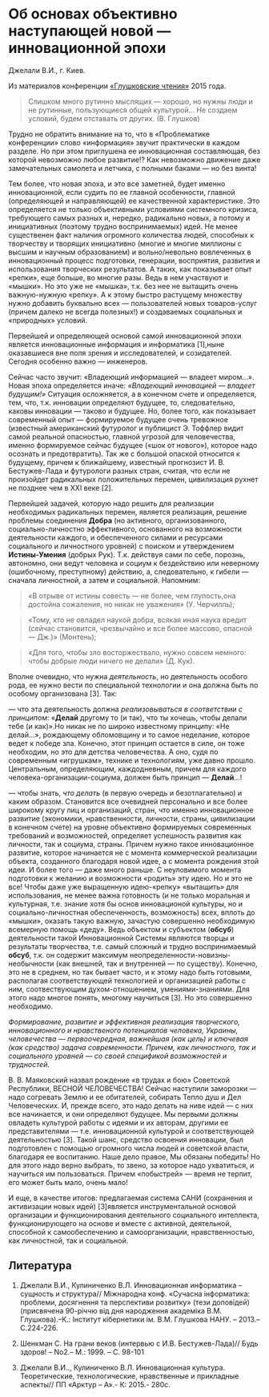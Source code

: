 # Об основах объективно наступающей новой — инновационной эпохи

Джелали В.И., г. Киев.

Из материалов конференции [«Глушковские чтения»](../index.md) 2015 года.

> Слишком много рутинно мыслящих — хорошо, но нужны люди и не рутинные, пользующиеся общей культурой... Не создаем условий, будем отставать от других. (В. Глушков)

Трудно не обратить внимание на то, что в «Проблематике конференции» слово «информация» звучит практически в каждом разделе. Но при этом приглушена ее инновационная составляющая, без которой невозможно любое развитие!? Как невозможно движение даже замечательных самолета и летчика, с полными баками — но без винта!

Тем более, что новая эпоха, и это все заметней, будет именно инновационной, если судить по ее главной особенности, главной (определяющей и направляющей) ее качественной характеристике. Это определяется не только объективными условиями системного кризиса, требующего самых разных и, нередко, радикально новых, а потому и инициативных (поэтому трудно воспринимаемых) идей. Не менее существенен факт наличия огромного количества людей, способных к творчеству и творящих инициативно (многие и многие миллионы с высшим и научным образованием) и вольно/невольно вовлеченных в инновационный процесс подготовки, генерации, восприятия, развития и использования творческих результатов. А таких, как показывает опыт «репки», еще больше, во многие разы. Ведь в нем участвуют и «мышки». Но это уже не «мышка», т.к. без нее не вытащить очень важную-нужную «репку». А к этому быстро растущему множеству нужно добавить буквально всех — пользователей новых товаров-услуг (причем далеко не всегда полезных!) и создаваемых социальных и «природных» условий.

Первейшей и определяющей основой самой инновационной эпохи является инновационные информация и информатика [1],ныне оказавшиеся вне поля зрения и исследователей, и созидателей. Сегодня особенно важно — инженеров.

Сейчас часто звучит: «Владеющий информацией — владеет миром...». Новая эпоха определяется иначе: *«Владеющий инновацией — владеет будущим!»* Ситуация осложняется, а в конечном счете и определяется, тем, что, т.к. инновации определяют будущее, то, следовательно, каковы инновации — таково и будущее. Но, более того, как показывает современный опыт — формируемое будущее очень тревожное (известный американский футуролог и публицист Э. Тоффлер видит самой реальной опасностью, главной угрозой для человечества, именно формируемое сейчас будущее («шок от нового»), которое надо осознать и предотвратить). Так же с большой опаской относится к будущему, причем к ближайшему, известный прогнозист И. В. Бестужев-Лада и футурологи разных стран, считая, что если не произойдет радикальных положительных перемен, цивилизация рухнет не позднее чем в XXI веке [2].

Первейшей задачей, которую надо решить для реализации необходимых радикальных перемен, является реализация, решение проблемы соединения **Добра** (но активного, организованного, социально-личностно эффективного, основанного на возможности деятельности каждого, и обеспеченного силами и ресурсами социального и личностного уровней) с поиском и утверждением **Истины-Умения** (добрых Рук). Т.к. действуя сами по себе, порознь, автономно, они ведут человека и социум к бездействию или неверному (ошибочному, преступному) действию, а, следовательно, к гибели — сначала личностной, а затем и социальной. Напомним: 

> «В отрыве от истины совесть — не более, чем глупость,она достойна сожаления, но никак не уважения» (У. Черчилль);

> «Тому, кто не овладел наукой добра, всякая иная наука вредит (сейчас становится, чрезвычайно и все более массово, опасной — Дж.)» (Монтень);

> «Для того, чтобы зло восторжествало, нужно совсем немного: чтобы добрые люди ничего не делали» (Д. Кук).

Вполне очевидно, что нужна *деятельность*, но деятельность особого рода, ее нужно вести по специальной технологии и она должна быть по особому организована [3]. Так:

— что эта деятельность должна *реализовываться в соответствии с принципом*: «**Делай** другому то (и так), что ты хочешь, чтобы делали тебе (и как)».Но никак не по широко известному принципу: «Не делай...», рождающему обломовщину и то самое неделание, которое ведет к победе зла. Конечно, этот принцип остается в силе, он тоже необходим, но это для детства человечества. А оно, судя по современным «игрушкам», технике и технологиям, уже давно прошло. Центральным, определяющим, каждодневным, причем для каждого человека-организации-социума, должен быть принцип — **Делай**...!

— чтобы знать, *что делать* (в первую очередь и безотлагательно) и каким образом. Становится все очевидней персонально и все более широкому кругу лиц и организаций, стран, что именно инновационное развитие (экономики, нравственности, личности, страны, цивилизации в конечном счете) на уровне объективно формируемых современных требований и возможностей, определяет успешность развития как личности, так и социума, страны. Причем нужно такое инновационное развитие, которое начинается не с момента коммерческой реализации объекта, созданного благодаря новой идее, а с момента рождения этой идеи. И более того — даже много раньше. С неуловимого момента подготовки к желанию и возможности «родить» эту идею. Но и это не все! Чтобы даже уже выращенную идею-«репку» «вытащить» для использования, не менее важна готовность (и не только моральная и культурная, т.е. знание хотя бы основ инновационой культуры, но и социально-личностная обеспеченность, возможность) всех, вплоть до «мышки», оказать такую важную, зачастую совершенно необходимую всемерную помощь «деду». Ведь объектом и субъектом (**обсуб**) деятельности такой Инновационной Системы являются творцы и результаты творчества, т.е. самый сложный и трудно воспринимаемый **обсуб**, т.к. он содержит максимум неопределенности-новизны-необычности (как внешней, так и внутренней — по существу). Конечно, это не в среднем, но так бывает часто, и к этому надо быть готовыми, располагая соответствующей технологией и организацией работы с ним, соотвествующим духом-отношением, умениями-знаниями. Для этого надо многое понять, многому научиться [3]. Но это совершенно необходимо.

*Формирование, развитие и эффективная реализация творческого, инновационного и нравственого потенциалов человека, Украины, человечества — первоочередная, важнейшая (как цель) и ключевая (как средство) задача современности. Причем, как личностного, так и социального уровней — со своей спецификой возможностей и трудностей.*

В. В. Маяковский назвал рождение «в трудах и бою» Советской Республики, ВЕСНОЙ ЧЕЛОВЕЧЕСТВА! Сейчас наступили заморозки — надо согревать Землю и ее обитателей, собирать Тепло душ и Дел Человеческих. И, прежде всего, это надо делать на ниве идей — с них все начинается, и они определяют будущее. Мы первыми должны овладеть культурой работы с идеями и их авторам, другими ее представителями — т.е. инновационной культурой и соответствующей деятельностью [3]. Такой шанс, средство освоения инновации, был подготовлен с помощью огромного числа людей и советской власти, благодаря ее воспитанию. Наше дело правое, Мы обязаны победить! Но для этого надо верно выбрать, то звено, за которое надо ухватиться, и научиться им пользоваться. Причем «побыстрей» — время не терпит, его может быть мало, очень мало!

И еще, в качестве итогов: предлагаемая система САНИ (сохранения и активизации новых идей) [3]является инструментальной основой организации и функционирования деятельного социального интеллекта, функционирующего на основе и вместе с активной, деятельной, способной к самообеспечению и самоорганизации, нравственностью, как личностной, так и социальной.

## Литература

1. Джелали В.И., Кулиниченко В.Л. Инновационная информатика – сущность и структура// Мiжнародна конф. «Сучасна інформатика: проблеми, досягнення та перспективи розвитку» (тези доповідей) (присвячена 90-річчю від дня народження академіка В.М. Глушкова).–К.: Інститут кібернетики ім. В.М. Глушкова НАНУ. – 2013.– С.224-226.

2. Шенкман С. На грани веков (интервью с И.В. Бестужев-Лада)// Будь здоров! – No2.– М.: 1999. – С. 98-101

3. Джелали В.И.., Кулиниченко В.Л. Инновационная культура. Теоретические, технологические, нравственные и прикладные аспекты// ПП «Арктур – А».- К: 2015.- 280с.